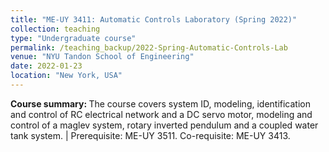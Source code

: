 ```yaml
---
title: "ME-UY 3411: Automatic Controls Laboratory (Spring 2022)"
collection: teaching
type: "Undergraduate course"
permalink: /teaching_backup/2022-Spring-Automatic-Controls-Lab
venue: "NYU Tandon School of Engineering"
date: 2022-01-23
location: "New York, USA"
---
```


<b>Course summary: </b>The course covers system ID, modeling, identification and control of RC electrical network and a DC servo motor, modeling and control of a maglev system, rotary inverted pendulum and a coupled water tank system. | Prerequisite: ME-UY 3511. Co-requisite: ME-UY 3413.

<!-- Heading 1
======

Heading 2
======

Heading 3
====== -->